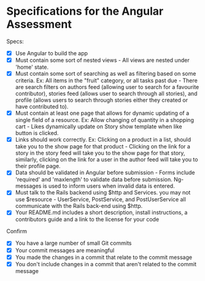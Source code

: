 # Specifications for the Angular Assessment

Specs:

 - [x] Use Angular to build the app
 - [x] Must contain some sort of nested views - All views are nested under 'home' state.
 - [x] Must contain some sort of searching as well as filtering based on some criteria. Ex: All items in the "fruit" category, or all tasks past due - There are search filters on authors feed (allowing user to search for a favourite contributor), stories feed (allows user to search through all stories), and profile (allows users to search through stories either they created or have contributed to).
 - [x] Must contain at least one page that allows for dynamic updating of a single field of a resource. Ex: Allow changing of quantity in a shopping cart - Likes dynamically update on Story show template when like button is clicked.
 - [x] Links should work correctly. Ex: Clicking on a product in a list, should take you to the show page for that product - Clicking on the link for a story in the story feed will take you to the show page for that story, similarly, clicking on the link for a user in the author feed will take you to their profile page.
 - [x] Data should be validated in Angular before submission - Forms include 'required' and 'maxlength' to validate data before submission. Ng-messages is used to inform users when invalid data is entered.
 - [x] Must talk to the Rails backend using $http and Services. you may not use $resource - UserService, PostService, and PostUserService all communicate with the Rails back-end using $http.
 - [x] Your README.md includes a short description, install instructions, a contributors guide and a link to the license for your code

Confirm

- [x] You have a large number of small Git commits
- [x] Your commit messages are meaningful
- [x] You made the changes in a commit that relate to the commit message
- [x] You don't include changes in a commit that aren't related to the commit message
